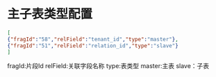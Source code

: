 # 主子表类型配置

``` json
[
{"fragId":"58","relField":"tenant_id","type":"master"},
{"fragId":"51","relField":"relation_id","type":"slave"}
]
```

fragId:片段Id
relField:关联字段名称
type:表类型 master:主表 slave：子表

